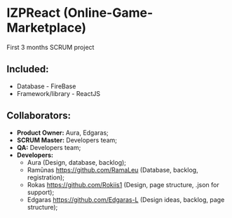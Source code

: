 # IZPReact (Online-Game-Marketplace)
First 3 months SCRUM project

## Included:
 - Database - FireBase
 - Framework/library - ReactJS

## Collaborators:
  - **Product Owner:** Aura, Edgaras;
  - **SCRUM Master:** Developers team;
  - **QA:** Developers team;
  - **Developers:** 
       - Aura (Design, database, backlog);
       - Ramūnas https://github.com/RamaLeu (Database, backlog, registration);
       - Rokas https://github.com/Rokiis1 (Design, page structure, .json for support);
       - Edgaras https://github.com/Edgaras-L (Design ideas, backlog, page structure);
